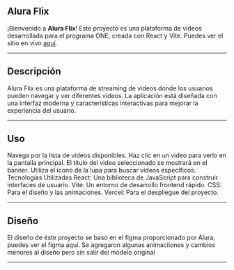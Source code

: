 ## Alura Flix

¡Bienvenido a **Alura Flix**! Este proyecto es una plataforma de videos desarrollada para el programa ONE, creada con React y Vite. Puedes ver el sitio en vivo [aquí](https://alura-flix-jade-gamma.vercel.app/).

------
## Descripción

Alura Flix es una plataforma de streaming de videos donde los usuarios pueden navegar y ver diferentes videos. La aplicación está diseñada con una interfaz moderna y características interactivas para mejorar la experiencia del usuario.

---

## Uso

Navega por la lista de videos disponibles.
Haz clic en un video para verlo en la pantalla principal.
El título del video seleccionado se mostrará en el banner.
Utiliza el ícono de la lupa para buscar videos específicos.
Tecnologías Utilizadas
React: Una biblioteca de JavaScript para construir interfaces de usuario.
Vite: Un entorno de desarrollo frontend rápido.
CSS: Para el diseño y las animaciones.
Vercel: Para el despliegue del proyecto.

---
## Diseño

El diseño de éste proyecto se basó en el figma proporcionado por Alura, puedes ver el figma aquí. Se agregaron algunas animaciiones y cambios menores al diseño pero sin salir del modelo original

---
